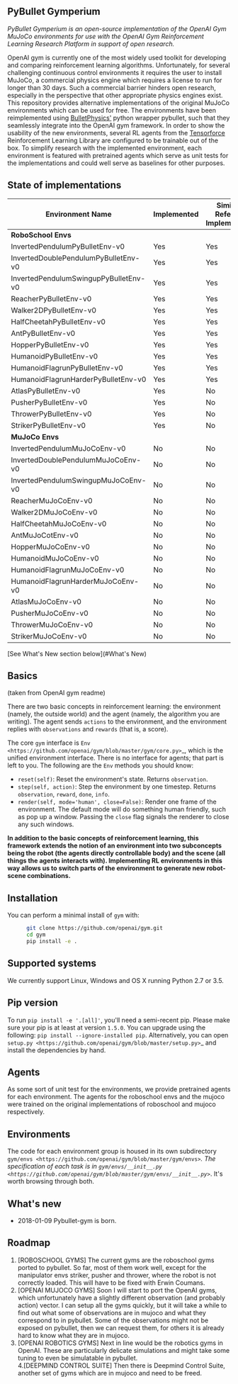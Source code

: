 PyBullet Gymperium
-----------

*PyBullet Gymperium is an open-source implementation of the OpenAI Gym MuJoCo environments for use with the OpenAI Gym Reinforcement Learning Research Platform in support of open research.*

OpenAI gym is currently one of the most widely used toolkit for developing and comparing reinforcement learning algorithms. Unfortunately, for several challenging continuous control environments it requires the user to install MuJoCo, a commercial physics engine which requires a license to run for longer than 30 days. Such a commercial barrier hinders open research, especially in the perspective that other appropriate physics engines exist. This repository provides alternative implementations of the original MuJoCo environments which can be used for free. The environments have been reimplemented using [BulletPhysics'](https://github.com/bulletphysics/bullet3) python wrapper pybullet, such that they seamlessly integrate into the OpenAI gym framework. In order to show the usability of the new environments, several RL agents from the [Tensorforce](https://github.com/reinforceio/tensorforce) Reinforcement Learning Library are configured to be trainable out of the box. To simplify research with the implemented environment, each environment is featured with pretrained agents which serve as unit tests for the implementations and could well serve as baselines for other purposes. <!--To further simplify the training of agents, a Trainer class was implemented which helps to capture commandline arguments in a unified fashion. The Trainer provides a set of standard arguments, but additional arguments can be defined by the agent and the environment to enable the researcher to provide special parameters to either one.-->

## State of implementations

Environment Name | Implemented | Similar to Reference Implementation | Pretrained agent available
---------|---------|---------|---------
| **RoboSchool Envs** |
InvertedPendulumPyBulletEnv-v0      | Yes | Yes | No
InvertedDoublePendulumPyBulletEnv-v0      | Yes | Yes | No
InvertedPendulumSwingupPyBulletEnv-v0      | Yes | Yes | No
ReacherPyBulletEnv-v0      | Yes | Yes | No
Walker2DPyBulletEnv-v0      | Yes | Yes | No
HalfCheetahPyBulletEnv-v0      | Yes | Yes | No
AntPyBulletEnv-v0      | Yes | Yes | No
HopperPyBulletEnv-v0      | Yes | Yes | No
HumanoidPyBulletEnv-v0      | Yes | Yes | No
HumanoidFlagrunPyBulletEnv-v0      | Yes | Yes | No
HumanoidFlagrunHarderPyBulletEnv-v0      | Yes | Yes | No
AtlasPyBulletEnv-v0      | Yes | No | No
PusherPyBulletEnv-v0      | Yes | No | No
ThrowerPyBulletEnv-v0      | Yes | No | No
StrikerPyBulletEnv-v0      | Yes | No | No
| **MuJoCo Envs** |
InvertedPendulumMuJoCoEnv-v0      | No | No | No
InvertedDoublePendulumMuJoCoEnv-v0      | No | No | No
InvertedPendulumSwingupMuJoCoEnv-v0      | No | No | No
ReacherMuJoCoEnv-v0      | No | No | No
Walker2DMuJoCoEnv-v0      | No | No | No
HalfCheetahMuJoCoEnv-v0      | No | No | No
AntMuJoCotEnv-v0      | No | No | No
HopperMuJoCoEnv-v0      | No | No | No
HumanoidMuJoCoEnv-v0      | No | No | No
HumanoidFlagrunMuJoCoEnv-v0      | No | No | No
HumanoidFlagrunHarderMuJoCoEnv-v0      | No | No | No
AtlasMuJoCoEnv-v0      | No | No | No
PusherMuJoCoEnv-v0      | No | No | No
ThrowerMuJoCoEnv-v0      | No | No | No
StrikerMuJoCoEnv-v0      | No | No | No


[See What's New section below](#What's New)

## Basics
(taken from OpenAI gym readme)

There are two basic concepts in reinforcement learning: the
environment (namely, the outside world) and the agent (namely, the
algorithm you are writing). The agent sends `actions` to the
environment, and the environment replies with `observations` and
`rewards` (that is, a score).

The core `gym` interface is `Env <https://github.com/openai/gym/blob/master/gym/core.py>`_, which is
the unified environment interface. There is no interface for agents;
that part is left to you. The following are the ``Env`` methods you
should know:

- `reset(self)`: Reset the environment's state. Returns `observation`.
- `step(self, action)`: Step the environment by one timestep. Returns `observation`, `reward`, `done`, `info`.
- `render(self, mode='human', close=False)`: Render one frame of the environment. The default mode will do something human friendly, such as pop up a window. Passing the `close` flag signals the renderer to close any such windows.

**In addition to the basic concepts of reinforcement learning, this framework extends the notion of an environment into two subconcepts being the robot (the agents directly controllable body) and the scene (all things the agents interacts with). Implementing RL environments in this way allows us to switch parts of the environment to generate new robot-scene combinations.**

## Installation

You can perform a minimal install of ``gym`` with:

```bash
	  git clone https://github.com/openai/gym.git
	  cd gym
	  pip install -e .
```

## Supported systems

We currently support Linux, Windows and OS X running Python 2.7 or 3.5.

## Pip version

To run ``pip install -e '.[all]'``, you'll need a semi-recent pip.
Please make sure your pip is at least at version ``1.5.0``. You can
upgrade using the following: ``pip install --ignore-installed
pip``. Alternatively, you can open `setup.py
<https://github.com/openai/gym/blob/master/setup.py>`_ and
install the dependencies by hand.

## Agents

As some sort of unit test for the environments, we provide pretrained agents for each environment. The agents for the roboschool envs and the mujoco were trained on the original implementations of roboschool and mujoco respectively.



## Environments

The code for each environment group is housed in its own subdirectory
`gym/envs
<https://github.com/openai/gym/blob/master/gym/envs>`_. The
specification of each task is in `gym/envs/__init__.py
<https://github.com/openai/gym/blob/master/gym/envs/__init__.py>`_. It's
worth browsing through both.

<!--
## Examples

See the 'examples' directory.

- Run [File here](link here) to run an actual learning agent on the something environment.

##Add all examples

-->

## What's new

* 2018-01-09 Pybullet-gym is born.

## Roadmap
<ol>
	<li> [ROBOSCHOOL GYMS] The current gyms are the roboschool gyms ported to
pybullet. So far, most of them work well, except for the manipulator envs
striker, pusher and thrower, where the robot is not correctly loaded. This
		will have to be fixed with Erwin Coumans.</li>
<li> [OPENAI MUJOCO GYMS] Soon I will start to port the OpenAI gyms, which
unfortunately have a slightly different observation (and probably action)
vector. I can setup all the gyms quickly, but it will take a while to find
out what some of observations are in mujoco and what they correspond to in
pybullet. Some of the observations might not be exposed on pybullet, then
we can request them, for others it is already hard to know what they are in
mujoco.</li>
<li>[OPENAI ROBOTICS GYMS] Next in line would be the robotics gyms in OpenAI.
These are particularly delicate simulations and might take some tuning to
even be simulatable in pybullet.</li>
4.[DEEPMIND CONTROL SUITE] Then there is Deepmind Control Suite, another set
of gyms which are in mujoco and need to be freed. </li>
</ol>

